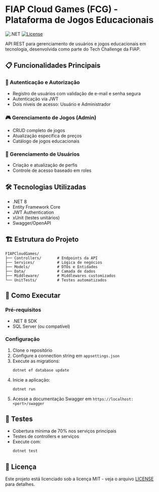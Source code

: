 # FIAP Cloud Games (FCG) - Plataforma de Jogos Educacionais

![.NET](https://img.shields.io/badge/.NET-8-512BD4?logo=dotnet)
[![License](https://img.shields.io/badge/license-MIT-blue.svg)](LICENSE)

API REST para gerenciamento de usuários e jogos educacionais em tecnologia, desenvolvida como parte do Tech Challenge da FIAP.

## 📋 Funcionalidades Principais

### 🔐 Autenticação e Autorização
- Registro de usuários com validação de e-mail e senha segura
- Autenticação via JWT
- Dois níveis de acesso: Usuário e Administrador

### 🎮 Gerenciamento de Jogos (Admin)
- CRUD completo de jogos
- Atualização específica de preços
- Catálogo de jogos educacionais

### 👥 Gerenciamento de Usuários
- Criação e atualização de perfis
- Controle de acesso baseado em roles

## 🛠️ Tecnologias Utilizadas
- .NET 8
- Entity Framework Core
- JWT Authentication
- xUnit (testes unitários)
- Swagger/OpenAPI

## 🏗️ Estrutura do Projeto

```
FIAPCloudGames/
├── Controllers/       # Endpoints da API
├── Services/          # Lógica de negócios
├── Models/            # DTOs e Entidades
├── Data/              # Camada de dados
├── Middleware/        # Middlewares customizados
└── UnitTests/         # Testes automatizados
```

## 🚀 Como Executar

### Pré-requisitos
- .NET 8 SDK
- SQL Server (ou compatível)

### Configuração
1. Clone o repositório
2. Configure a connection string em `appsettings.json`
3. Execute as migrations:
   ```bash
   dotnet ef database update
   ```
4. Inicie a aplicação:
   ```bash
   dotnet run
   ```
5. Acesse a documentação Swagger em `https://localhost:<port>/swagger`

## 🧪 Testes
- Cobertura mínima de 70% nos serviços principais
- Testes de controllers e serviços
- Execute com:
  ```bash
  dotnet test
  ```

## 📄 Licença
Este projeto está licenciado sob a licença MIT - veja o arquivo [LICENSE](LICENSE) para detalhes.

